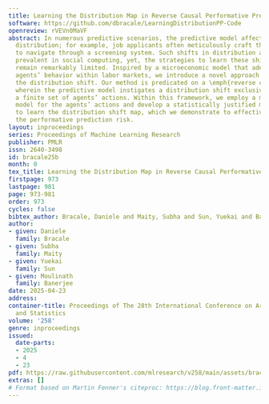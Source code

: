 ```yaml
---
title: Learning the Distribution Map in Reverse Causal Performative Prediction
software: https://github.com/dbracale/LearningDistributionPP-Code
openreview: rVEVn0MaVF
abstract: In numerous predictive scenarios, the predictive model affects the sampling
  distribution; for example, job applicants often meticulously craft their resumes
  to navigate through a screening system. Such shifts in distribution are particularly
  prevalent in social computing, yet, the strategies to learn these shifts from data
  remain remarkably limited. Inspired by a microeconomic model that adeptly characterizes
  agents’ behavior within labor markets, we introduce a novel approach to learning
  the distribution shift. Our method is predicated on a \emph{reverse causal model},
  wherein the predictive model instigates a distribution shift exclusively through
  a finite set of agents’ actions. Within this framework, we employ a microfoundation
  model for the agents’ actions and develop a statistically justified methodology
  to learn the distribution shift map, which we demonstrate to effectively minimize
  the performative prediction risk.
layout: inproceedings
series: Proceedings of Machine Learning Research
publisher: PMLR
issn: 2640-3498
id: bracale25b
month: 0
tex_title: Learning the Distribution Map in Reverse Causal Performative Prediction
firstpage: 973
lastpage: 981
page: 973-981
order: 973
cycles: false
bibtex_author: Bracale, Daniele and Maity, Subha and Sun, Yuekai and Banerjee, Moulinath
author:
- given: Daniele
  family: Bracale
- given: Subha
  family: Maity
- given: Yuekai
  family: Sun
- given: Moulinath
  family: Banerjee
date: 2025-04-23
address:
container-title: Proceedings of The 28th International Conference on Artificial Intelligence
  and Statistics
volume: '258'
genre: inproceedings
issued:
  date-parts:
  - 2025
  - 4
  - 23
pdf: https://raw.githubusercontent.com/mlresearch/v258/main/assets/bracale25b/bracale25b.pdf
extras: []
# Format based on Martin Fenner's citeproc: https://blog.front-matter.io/posts/citeproc-yaml-for-bibliographies/
---
```

